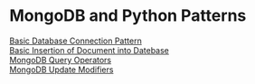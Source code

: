 # MongoDB and Python Patterns

[Basic Database Connection Pattern](https://github.com/nahum-smith/design-patterns-and-recipes/blob/mongoDB_Python_Patterns_oreilly/MongoDB_Python_Patterns_Oreilly/connecting_to_database.py)  
[Basic Insertion of Document into Datebase](https://github.com/nahum-smith/design-patterns-and-recipes/blob/mongoDB_Python_Patterns_oreilly/MongoDB_Python_Patterns_Oreilly/inserting_doc_into_basic.py)  
[MongoDB Query Operators](https://github.com/nahum-smith/design-patterns-and-recipes/blob/mongoDB_Python_Patterns_oreilly/MongoDB_Python_Patterns_Oreilly/query_operators.md)  
[MongoDB Update Modifiers](https://github.com/nahum-smith/design-patterns-and-recipes/blob/mongoDB_Python_Patterns_oreilly/MongoDB_Python_Patterns_Oreilly/update_modifiers.md)  

